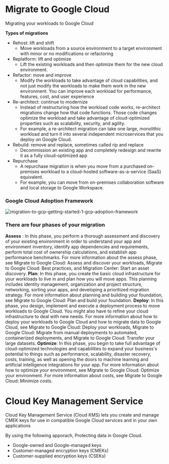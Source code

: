# Migrate to Google Cloud
Migrating your workloads to Google Cloud

**Types of migrations**

- Rehost: lift and shift
  - Move workloads from a source environment to a target environment with minor or no modifications or refactoring
- Replatform: lift and optimize
  - Lift the existing workloads and then optimize them for the new cloud environment.
- Refactor: move and improve
  - Modify the workloads to take advantage of cloud capabilities, and not just modify the workloads to make them work in the new environment. You can improve each workload for performance, features, cost, and user experience
- Re-architect: continue to modernize
  - Instead of restructuring how the workload code works, re-architect migrations change how that code functions. Those code changes optimize the workload and take advantage of cloud-optimized properties such as scalability, security, and agility.
  - For example, a re-architect migration can take one large, monolithic workload and turn it into several independent microservices that you deploy on Google Cloud.
- Rebuild: remove and replace, sometimes called rip and replace
  - Decommission an existing app and completely redesign and rewrite it as a fully cloud-optimized app
- Repurchase
  - A repurchase migration is when you move from a purchased on-premises workload to a cloud-hosted software-as-a-service (SaaS) equivalent. 
  - For example, you can move from on-premises collaboration software and local storage to Google Workspace.
### Google Cloud Adoption Framework
![migration-to-gcp-getting-started-1-gcp-adoption-framework](https://github.com/user-attachments/assets/6b15a72d-a5f2-4f87-9e34-7ad55f4697c0)

### There are four phases of your migration
**Assess** : In this phase, you perform a thorough assessment and discovery of your existing environment in order to understand your app and environment inventory, identify app dependencies and requirements, perform total cost of ownership calculations, and establish app performance benchmarks. For more information about the assess phase, see Migrate to Google Cloud: Assess and discover your workloads, Migrate to Google Cloud: Best practices, and Migration Center: Start an asset discovery.
**Plan**: In this phase, you create the basic cloud infrastructure for your workloads to live in and plan how you will move apps. This planning includes identity management, organization and project structure, networking, sorting your apps, and developing a prioritized migration strategy. For more information about planning and building your foundation, see Migrate to Google Cloud: Plan and build your foundation.
**Deploy**: In this phase, you design, implement and execute a deployment process to move workloads to Google Cloud. You might also have to refine your cloud infrastructure to deal with new needs. For more information about how to deploy your workloads to Google Cloud and how to migrate data to Google Cloud, see Migrate to Google Cloud: Deploy your workloads, Migrate to Google Cloud: Migrate from manual deployments to automated, containerized deployments, and Migrate to Google Cloud: Transfer your large datasets.
**Optimize**: In this phase, you begin to take full advantage of cloud-optimized technologies and capabilities to expand your business's potential to things such as performance, scalability, disaster recovery, costs, training, as well as opening the doors to machine learning and artificial intelligence integrations for your app. For more information about how to optimize your environment, see Migrate to Google Cloud: Optimize your environment. For more information about costs, see Migrate to Google Cloud: Minimize costs.

# Cloud Key Management Service
Cloud Key Management Service (Cloud KMS) lets you create and manage CMEK keys for use in compatible Google Cloud services and in your own applications

By using the following apporach, Protecting data in Google Cloud.
- Google-owned and Google-managed keys
- Customer-managed encryption keys (CMEKs)
- Customer-supplied encryption keys (CSEKs)

